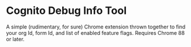# Cognito Debug Info Tool
 
A simple (rudimentary, for sure) Chrome extension thrown together to find your org Id, form Id, and list of enabled feature flags.
Requires Chrome 88 or later.
